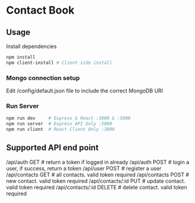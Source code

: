 # Contact Book

## Usage

Install dependencies

```bash
npm install  
npm client-install # Client side install
```

### Mongo connection setup

Edit /config/default.json file to include the correct MongoDB URI

### Run Server

```bash
npm run dev     # Express & React :3000 & :5000
npm run server  # Express API Only :5000
npm run client  # React Client Only :3000
```

## Supported API end point
/api/auth GET # return a token if logged in already
/api/auth POST # login a user, if success, return a token
/api/user POST # register a user
/api/contacts GET # all contacts. valid token required
/api/contacts POST # new contact. valid token required
/api/contacts/:id PUT # update contact. valid token required
/api/contacts/:id DELETE # delete contact. valid token required